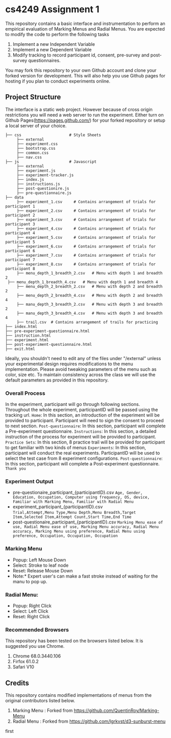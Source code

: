 # cs4249 Assignment 1
This repository contains a basic interface and instrumentation to perform an empirical evaluation of Marking Menus and Radial Menus. You are expected to modify the code to perform the following tasks
1. Implement a new Independent Variable
2. Implement a new Dependent Variable
3. Modify tracking to record participant id, consent, pre-survey and post-survey questionnaires.

 You may fork this repository to your own Github account and clone your forked version for development. This will also help you use Github pages for hosting if you plan to conduct experiments online.
 
 ## Project Structure
 The interface is a static web project. However because of cross origin restrictions you will need a web server to run the experiment. Either turn on Github Pages(https://pages.github.com/) for your forked repository or setup a local server of your choice.
 
    ├── css                     # Style Sheets
         ├── external           
         ├── experiment.css  
         ├── bootstrap.css  
         ├── common.css  
         ├── nav.css    
    ├── js                      # Javascript
         ├── external          
         ├── experiment.js    
         ├── experiment-tracker.js
         ├── index.js
         ├── instructions.js
         ├── post-questionire.js
         ├── pre-questionnaire.js
    ├── data           
         ├── experiment_1.csv     # Contains arrangement of trials for participant 1
         ├── experiment_2.csv     # Contains arrangement of trials for participant 2
         ├── experiment_3.csv     # Contains arrangement of trials for participant 3
         ├── experiment_4.csv     # Contains arrangement of trials for participant 4
         ├── experiment_5.csv     # Contains arrangement of trials for participant 5
         ├── experiment_6.csv     # Contains arrangement of trials for participant 6
         ├── experiment_7.csv     # Contains arrangement of trials for participant 7
         ├── experiment_8.csv     # Contains arrangement of trials for participant 8
         ├── menu_depth_1_breadth_2.csv   # Menu with depth 1 and breadth 2
	 ├── menu_depth_1_breadth_4.csv   # Menu with depth 1 and breadth 4
         ├── menu_depth_2_breadth_2.csv   # Menu with depth 2 and breadth 2
         ├── menu_depth_2_breadth_4.csv   # Menu with depth 2 and breadth 4
         ├── manu_depth_3_breadth_2.csv   # Menu with depth 3 and breadth 2
         ├── manu_depth_3_breadth_4.csv   # Menu with depth 3 and breadth 4
         ├── trail.csv  # Contains arrangement of trails for practicing
    ├── index.html  
    ├── pre-experiment-questionnaire.html  
    ├── instruction.html  
    ├── experiment.html  
    ├── post-experiment-questionnaire.html  
    ├── exit.html  

Ideally, you shouldn't need to edit any of the files under "/external" unless your experimental design requires modifications to the menu implementation. Please avoid tweaking parameters of the menu such as color, size etc. To maintain consistency across the class we will use the default parameters as provided in this repository.

### Overall Process
In the experiment, participant will go through following sections.
Throughout the whole experiment, participantID will be passed using the tracking url. 
`Home`: In this section, an introduction of the experiment will be provided to participant. Participant will need to sign the consent to proceed to next section.
`Post-questionnaire`: In this section, participant will complete a Pre-experiment questionnaire. 
`Instructions`: In this section, a detailed instruction of the process for experiment will be provided to participant.
`Practice Sets`: In this section, 8 practice trail will be provided for participant to get familiar with two kinds of menus
`Experiments`: In this section, participant will conduct the real experiments. ParticipantID will be used to select the test case from 8 experiment configurations.
`Post-questionnaire`: In this section, participant will complete a Post-experiment questionnaire.
`Thank you`

### Experiment Output

- pre-questionaire_participant_{participantID}.csv
`Age, Gender, Education, Occupation, Computer using frequency, OS, device, Familiar with Marking Menu, Familiar with Radial Menu`
- experiment_participant_{participantID}.csv          
`Trial,Attempt,Menu Type,Menu Depth,Menu Breadth,Target Item,Selected Item,Attempt Count,Start Time,End Time`
- post-questionaire_participant_{participantID}.csv
`Marking Menu ease of use, Radial Menu ease of use, Marking Menu accuracy, Radial Menu accuracy, Marking Menu using preference, Radial Menu using preference, Occupation, Occupation, Occupation`

### Marking Menu 
- Popup: Left Mouse Down
- Select: Stroke to leaf node
- Reset: Release Mouse Down
- Note:* Expert user's can make a fast stroke instead of waiting for the manu to pop up.
### Radial Menu:
- Popup: Right Click
- Select: Left Click
- Reset: Right Click
   
### Recommended Browsers
This repository has been tested on the browsers listed below. It is suggested you use Chrome.
1. Chrome 68.0.3440.106
2. Firfox 61.0.2
3. Safari V10

 ## Credits
This repository contains modified implementations of menus from the original contributors listed below.
1. Marking Menu : Forked from https://github.com/QuentinRoy/Marking-Menu
2. Radial Menu : Forked from https://github.com/lgrkvst/d3-sunburst-menu

first
